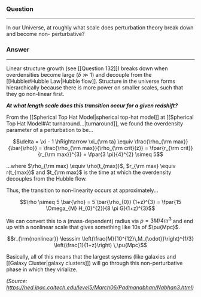 ### Question
---
In our Universe, at roughly what scale does perturbation theory break down and become non- perturbative?

### Answer
---
Linear structure growth (see [[Question 132]]) breaks down when overdensities become large ($\delta \gg 1$) and decouple from the [[Hubble#Hubble Law|Hubble flow]]. Structure in the universe forms hierarchically because there is more power on smaller scales, such that they go non-linear first. 


***At what length scale does this transition occur for a given redshift?*** 

From the [[Spherical Top Hat Model|spherical top-hat model]] at [[Spherical Top Hat Model#At turnaround...|turnaround]], we found the overdensity parameter of a perturbation to be...

$$\delta = \xi - 1 \hRightarrow \xi_{\rm ta} \equiv \frac{\rho_{\rm max}}{\bar{\rho}} = \frac{\rho_{\rm max}}{\rho_{\rm crit}(z)} = \fpar{r_{\rm crit}}{r_{\rm max}}^{3} = \fpar{3 \pi}{4}^{2} \simeq 5$$

...where $\rho_{\rm max} \equiv \rho(t_{max})$, $r_{\rm max} \equiv r(t_{max})$ and $t_{\rm max}$ is the time at which the overdensity decouples from the Hubble flow.

Thus, the transition to non-linearity occurs at approximately...

$$\rho \simeq 5 \bar{\rho} = 5 \bar{\rho_{0}} (1+z)^{3} = \fpar{15 \Omega_{M} H_{0}^{2}}{8 \pi G}(1+z)^{3}$$

We can convert this to a (mass-dependent) radius via $\rho = 3M/4\pi r^3$ and end up with a nonlinear scale that gives something like 10s of $\pu{Mpc}$. 

$$r_{\rm{nonlinear}} \lesssim \left(\frac{M}{10^{12}\,M_{\odot}}\right)^{1/3} \left(\frac{1}{1+z}\right) \,\pu{Mpc}$$

Basically, all of this means that the largest systems (like galaxies and [[Galaxy Cluster|galaxy clusters]]) will go through this non-perturbative phase in which they virialize.

*(Source: https://ned.ipac.caltech.edu/level5/March06/Padmanabhan/Nabhan3.html)*